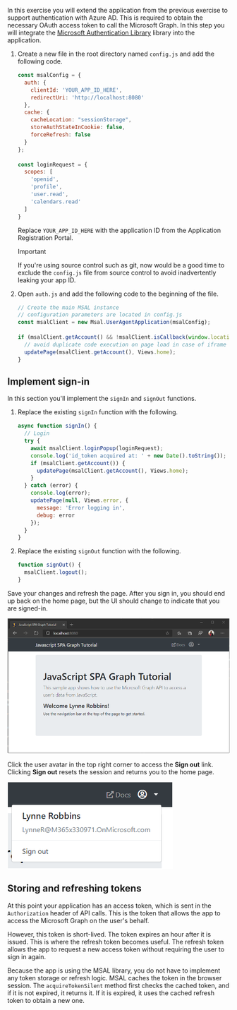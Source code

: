 <!-- markdownlint-disable MD002 MD041 -->

In this exercise you will extend the application from the previous exercise to support authentication with Azure AD. This is required to obtain the necessary OAuth access token to call the Microsoft Graph. In this step you will integrate the [Microsoft Authentication Library](https://github.com/AzureAD/microsoft-authentication-library-for-js) library into the application.

1. Create a new file in the root directory named `config.js` and add the following code.

    ```javascript
    const msalConfig = {
      auth: {
        clientId: 'YOUR_APP_ID_HERE',
        redirectUri: 'http://localhost:8080'
      },
      cache: {
        cacheLocation: "sessionStorage",
        storeAuthStateInCookie: false,
        forceRefresh: false
      }
    };

    const loginRequest = {
      scopes: [
        'openid',
        'profile',
        'user.read',
        'calendars.read'
      ]
    }
    ```

    Replace `YOUR_APP_ID_HERE` with the application ID from the Application Registration Portal.

    > [!IMPORTANT]
    > If you're using source control such as git, now would be a good time to exclude the `config.js` file from source control to avoid inadvertently leaking your app ID.

1. Open `auth.js` and add the following code to the beginning of the file.

    ```javascript
    // Create the main MSAL instance
    // configuration parameters are located in config.js
    const msalClient = new Msal.UserAgentApplication(msalConfig);

    if (msalClient.getAccount() && !msalClient.isCallback(window.location.hash)) {
      // avoid duplicate code execution on page load in case of iframe and Popup window.
      updatePage(msalClient.getAccount(), Views.home);
    }
    ```

## Implement sign-in

In this section you'll implement the `signIn` and `signOut` functions.

1. Replace the existing `signIn` function with the following.

    ```javascript
    async function signIn() {
      // Login
      try {
        await msalClient.loginPopup(loginRequest);
        console.log('id_token acquired at: ' + new Date().toString());
        if (msalClient.getAccount()) {
          updatePage(msalClient.getAccount(), Views.home);
        }
      } catch (error) {
        console.log(error);
        updatePage(null, Views.error, {
          message: 'Error logging in',
          debug: error
        });
      }
    }
    ```

1. Replace the existing `signOut` function with the following.

    ```javascript
    function signOut() {
      msalClient.logout();
    }
    ```

Save your changes and refresh the page. After you sign in, you should end up back on the home page, but the UI should change to indicate that you are signed-in.

![A screenshot of the home page after signing in](./images/user-signed-in.png)

Click the user avatar in the top right corner to access the **Sign out** link. Clicking **Sign out** resets the session and returns you to the home page.

![A screenshot of the dropdown menu with the Sign out link](./images/sign-out-button.png)

## Storing and refreshing tokens

At this point your application has an access token, which is sent in the `Authorization` header of API calls. This is the token that allows the app to access the Microsoft Graph on the user's behalf.

However, this token is short-lived. The token expires an hour after it is issued. This is where the refresh token becomes useful. The refresh token allows the app to request a new access token without requiring the user to sign in again.

Because the app is using the MSAL library, you do not have to implement any token storage or refresh logic. MSAL caches the token in the browser session. The `acquireTokenSilent` method first checks the cached token, and if it is not expired, it returns it. If it is expired, it uses the cached refresh token to obtain a new one.
